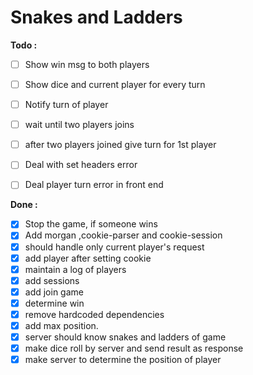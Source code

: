 # Snakes and Ladders

**Todo :**

 - [ ] Show win msg to both players
 - [ ] Show dice and current player for every turn
 - [ ] Notify turn of player
 - [ ] wait until two players joins
 - [ ] after two players joined give turn for 1st player
 - [ ] Deal with set headers error
 - [ ] Deal player turn error in front end


**Done :**

 - [x] Stop the game, if someone wins
 - [x] Add morgan ,cookie-parser and cookie-session
 - [x] should handle only current player's request
 - [x] add player after setting cookie
 - [x] maintain a log of players
 - [x] add sessions
 - [x] add join game
 - [x] determine win
 - [x] remove hardcoded dependencies
 - [x] add max position.
 - [x] server should know snakes and ladders of game
 - [x] make dice roll by server and send result as response
 - [x] make server to determine the position of player
